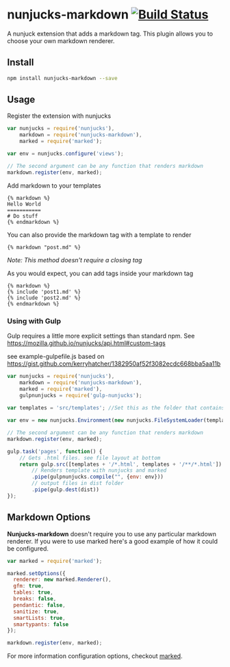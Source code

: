 # nunjucks-markdown [![Build Status](https://travis-ci.org/zephraph/nunjucks-markdown.svg)](https://travis-ci.org/zephraph/nunjucks-markdown)

A nunjuck extension that adds a markdown tag. This plugin allows you to choose your own markdown renderer.

## Install

``` bash
npm install nunjucks-markdown --save
```

## Usage

Register the extension with nunjucks

``` js
var nunjucks = require('nunjucks'),
    markdown = require('nunjucks-markdown'),
    marked = require('marked');

var env = nunjucks.configure('views');

// The second argument can be any function that renders markdown
markdown.register(env, marked);
```

Add markdown to your templates

```
{% markdown %}
Hello World
===========
# Do stuff
{% endmarkdown %}
```

You can also provide the markdown tag with a template to render

```
{% markdown "post.md" %}
```
_Note: This method doesn't require a closing tag_

As you would expect, you can add tags inside your markdown tag
```
{% markdown %}
{% include 'post1.md' %}
{% include 'post2.md' %}
{% endmarkdown %}
```

### Using with Gulp

Gulp requires a little more explicit settings than standard npm. See https://mozilla.github.io/nunjucks/api.html#custom-tags

see example-gulpefile.js based on https://gist.github.com/kerryhatcher/1382950af52f3082ecdc668bba5aa11b

``` js
var nunjucks = require('nunjucks'),
    markdown = require('nunjucks-markdown'),
    marked = require('marked'),
    gulpnunjucks = require('gulp-nunjucks');
    
var templates = 'src/templates'; //Set this as the folder that contains your nunjuck files

var env = new nunjucks.Environment(new nunjucks.FileSystemLoader(templates));

// The second argument can be any function that renders markdown
markdown.register(env, marked);

gulp.task('pages', function() {
    // Gets .html files. see file layout at bottom
    return gulp.src([templates + '/*.html', templates + '/**/*.html'])
        // Renders template with nunjucks and marked
        .pipe(gulpnunjucks.compile("", {env: env}))
        // output files in dist folder
        .pipe(gulp.dest(dist))
});
```


## Markdown Options

**Nunjucks-markdown** doesn't require you to use any particular markdown renderer. If you were to use marked here's a good example of how it could be configured.

``` js
var marked = require('marked');

marked.setOptions({
  renderer: new marked.Renderer(),
  gfm: true,
  tables: true,
  breaks: false,
  pendantic: false,
  sanitize: true,
  smartLists: true,
  smartypants: false
});

markdown.register(env, marked);
```

For more information configuration options, checkout [marked](https://github.com/chjj/marked).
